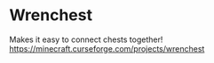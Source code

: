 # Wrenchest
Makes it easy to connect chests together! https://minecraft.curseforge.com/projects/wrenchest
